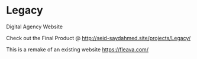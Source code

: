 # Legacy
Digital Agency Website

Check out the Final Product @ http://seid-saydahmed.site/projects/Legacy/

This is a remake of an existing website https://fleava.com/
